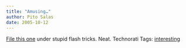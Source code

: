 ```yaml
---
title: "Amusing…"
author: Pito Salas
date: 2005-10-12
---
```




[File this one](<http://www.leoburnett.ca/>) under stupid flash tricks. Neat.
Technorati Tags: [interesting](<http://www.technorati.com/tag/interesting>)



